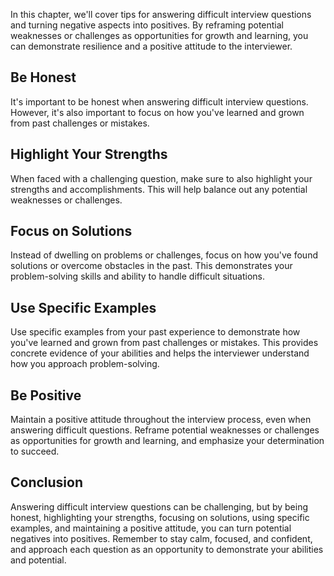 
In this chapter, we'll cover tips for answering difficult interview questions and turning negative aspects into positives. By reframing potential weaknesses or challenges as opportunities for growth and learning, you can demonstrate resilience and a positive attitude to the interviewer.

Be Honest
---------

It's important to be honest when answering difficult interview questions. However, it's also important to focus on how you've learned and grown from past challenges or mistakes.

Highlight Your Strengths
------------------------

When faced with a challenging question, make sure to also highlight your strengths and accomplishments. This will help balance out any potential weaknesses or challenges.

Focus on Solutions
------------------

Instead of dwelling on problems or challenges, focus on how you've found solutions or overcome obstacles in the past. This demonstrates your problem-solving skills and ability to handle difficult situations.

Use Specific Examples
---------------------

Use specific examples from your past experience to demonstrate how you've learned and grown from past challenges or mistakes. This provides concrete evidence of your abilities and helps the interviewer understand how you approach problem-solving.

Be Positive
-----------

Maintain a positive attitude throughout the interview process, even when answering difficult questions. Reframe potential weaknesses or challenges as opportunities for growth and learning, and emphasize your determination to succeed.

Conclusion
----------

Answering difficult interview questions can be challenging, but by being honest, highlighting your strengths, focusing on solutions, using specific examples, and maintaining a positive attitude, you can turn potential negatives into positives. Remember to stay calm, focused, and confident, and approach each question as an opportunity to demonstrate your abilities and potential.
